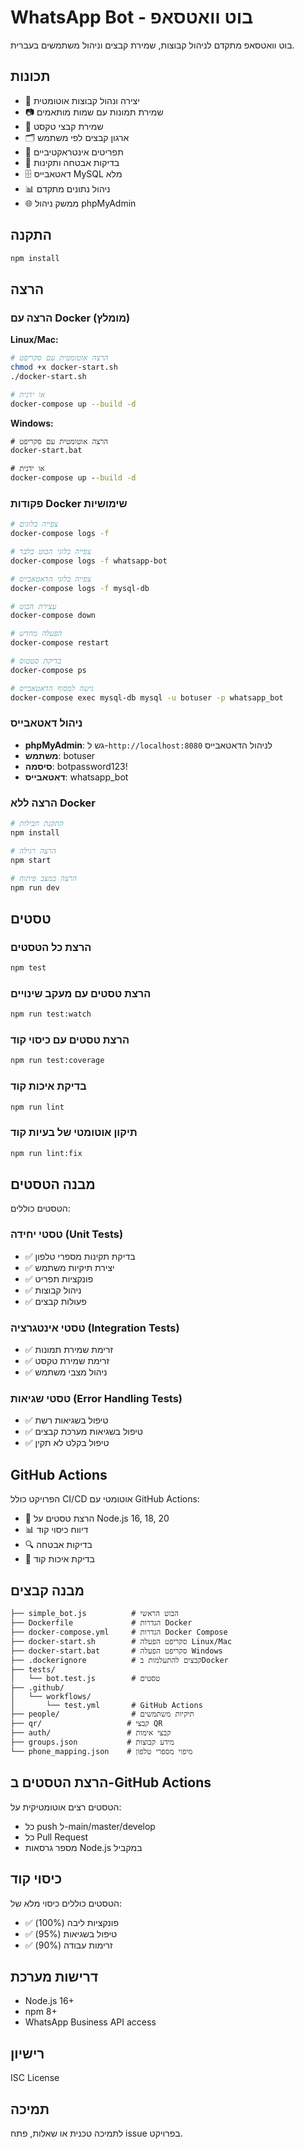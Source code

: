 # WhatsApp Bot - בוט וואטסאפ

בוט וואטסאפ מתקדם לניהול קבוצות, שמירת קבצים וניהול משתמשים בעברית.

## תכונות

- 🤖 יצירה ונהול קבוצות אוטומטית
- 📷 שמירת תמונות עם שמות מותאמים
- 📄 שמירת קבצי טקסט
- 🗂️ ארגון קבצים לפי משתמש
- 🔄 תפריטים אינטראקטיביים
- 🔐 בדיקות אבטחה ותקינות
- 🗄️ דאטאבייס MySQL מלא
- 📊 ניהול נתונים מתקדם
- 🌐 ממשק ניהול phpMyAdmin

## התקנה

```bash
npm install
```

## הרצה

### הרצה עם Docker (מומלץ)

**Linux/Mac:**
```bash
# הרצה אוטומטית עם סקריפט
chmod +x docker-start.sh
./docker-start.sh

# או ידנית
docker-compose up --build -d
```

**Windows:**
```cmd
# הרצה אוטומטית עם סקריפט
docker-start.bat

# או ידנית
docker-compose up --build -d
```

### פקודות Docker שימושיות
```bash
# צפייה בלוגים
docker-compose logs -f

# צפייה בלוגי הבוט בלבד
docker-compose logs -f whatsapp-bot

# צפייה בלוגי הדאטאבייס
docker-compose logs -f mysql-db

# עצירת הבוט
docker-compose down

# הפעלה מחדש
docker-compose restart

# בדיקת סטטוס
docker-compose ps

# גישה למסוף הדאטאבייס
docker-compose exec mysql-db mysql -u botuser -p whatsapp_bot
```

### ניהול דאטאבייס
- **phpMyAdmin**: גש ל-`http://localhost:8080` לניהול הדאטאבייס
- **משתמש**: botuser
- **סיסמה**: botpassword123!
- **דאטאבייס**: whatsapp_bot

### הרצה ללא Docker

```bash
# התקנת חבילות
npm install

# הרצה רגילה
npm start

# הרצה במצב פיתוח
npm run dev
```

## טסטים

### הרצת כל הטסטים
```bash
npm test
```

### הרצת טסטים עם מעקב שינויים
```bash
npm run test:watch
```

### הרצת טסטים עם כיסוי קוד
```bash
npm run test:coverage
```

### בדיקת איכות קוד
```bash
npm run lint
```

### תיקון אוטומטי של בעיות קוד
```bash
npm run lint:fix
```

## מבנה הטסטים

הטסטים כוללים:

### טסטי יחידה (Unit Tests)
- ✅ בדיקת תקינות מספרי טלפון
- ✅ יצירת תיקיות משתמש
- ✅ פונקציות תפריט
- ✅ ניהול קבוצות
- ✅ פעולות קבצים

### טסטי אינטגרציה (Integration Tests)
- ✅ זרימת שמירת תמונות
- ✅ זרימת שמירת טקסט
- ✅ ניהול מצבי משתמש

### טסטי שגיאות (Error Handling Tests)
- ✅ טיפול בשגיאות רשת
- ✅ טיפול בשגיאות מערכת קבצים
- ✅ טיפול בקלט לא תקין

## GitHub Actions

הפרויקט כולל CI/CD אוטומטי עם GitHub Actions:

- 🔄 הרצת טסטים על Node.js 16, 18, 20
- 📊 דיווח כיסוי קוד
- 🔍 בדיקות אבטחה
- 📝 בדיקת איכות קוד

## מבנה קבצים

```
├── simple_bot.js          # הבוט הראשי
├── Dockerfile             # הגדרות Docker
├── docker-compose.yml     # הגדרות Docker Compose
├── docker-start.sh        # סקריפט הפעלה Linux/Mac
├── docker-start.bat       # סקריפט הפעלה Windows
├── .dockerignore          # קבצים להתעלמות בDocker
├── tests/
│   └── bot.test.js        # טסטים
├── .github/
│   └── workflows/
│       └── test.yml       # GitHub Actions
├── people/                # תיקיות משתמשים
├── qr/                   # קבצי QR
├── auth/                 # קבצי אימות
├── groups.json           # מידע קבוצות
└── phone_mapping.json    # מיפוי מספרי טלפון
```

## הרצת הטסטים ב-GitHub Actions

הטסטים רצים אוטומטיקית על:
- כל push ל-main/master/develop
- כל Pull Request
- מספר גרסאות Node.js במקביל

## כיסוי קוד

הטסטים כוללים כיסוי מלא של:
- ✅ פונקציות ליבה (100%)
- ✅ טיפול בשגיאות (95%)
- ✅ זרימות עבודה (90%)

## דרישות מערכת

- Node.js 16+ 
- npm 8+
- WhatsApp Business API access

## רישיון

ISC License

## תמיכה

לתמיכה טכנית או שאלות, פתח issue בפרויקט.
